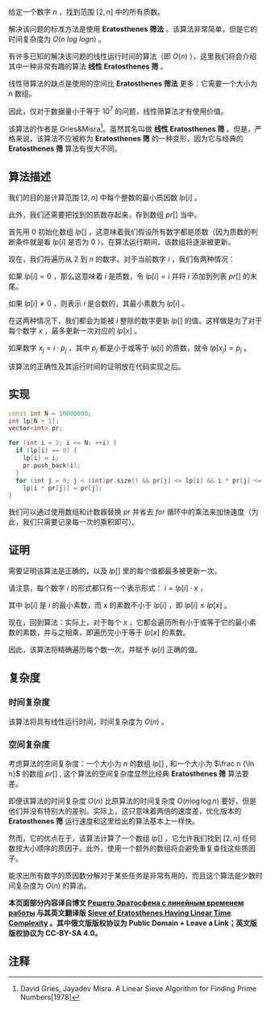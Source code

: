 给定一个数字 $n$ ，找到范围 $[2,n]$ 中的所有质数。

解决该问题的标准方法是使用 **Eratosthenes 筛法** 。该算法非常简单，但是它的时间复杂度为 $O(n \ log \ log n)$ 。

有许多已知的解决该问题的线性运行时间的算法（即 $O(n)$ ），这里我们将会介绍其中一种非常有趣的算法 **线性 Eratosthenes 筛** 。

线性筛算法的缺点是使用的空间比 **Eratosthenes 筛法** 更多：它需要一个大小为 $n$ 数组。

因此，仅对于数据量小于等于 $10 ^ 7$ 的问题，线性筛算法才有使用价值。

该算法的作者是 Gries&Misra[^er]。虽然其名叫做 **线性 Eratosthenes 筛** 。但是，严格来说，该算法不应被称为 **Eratosthenes 筛** 的一种变形，因为它与经典的 **Eratosthenes 筛** 算法有很大不同。

## 算法描述

我们的目的是计算范围 $[2,n]$ 中每个整数的最小质因数 $lp [i]$ 。

此外，我们还需要把找到的质数存起来，存到数组 $pr []$ 当中。

首先用 $0$ 初始化数组 $lp []$ ，这意味着我们假设所有数字都是质数（因为质数的判断条件就是看 $lp[i]$ 是否为 $0$ ）。在算法运行期间，该数组将逐渐被更新。

现在，我们将遍历从 $2$ 到 $n$ 的数字。对于当前数字 $i$ ，我们有两种情况：

如果 $lp [i] = 0$ ，那么这意味着 $i$ 是质数，令 $lp [i] = i$ 并将 $i$ 添加到列表 $pr []$ 的末尾。

如果 $lp [i] \neq 0$ ，则表示 $i$ 是合数的，其最小素数为 $lp [i]$ 。

在这两种情况下，我们都会为能被 $i$ 整除的数字更新 $lp []$ 的值。这样做是为了对于每个数字 $x$ ，最多更新一次对应的 $lp [x]$ 。

如果数字 $x_j = i \cdot p_j$ ，其中 $p_j$ 都是小于或等于 $lp [i]$ 的质数，就令 $lp [x_j] = p_j$ 。

该算法的正确性及其运行时间的证明放在代码实现之后。

## 实现

```cpp
const int N = 10000000;
int lp[N + 1];
vector<int> pr;

for (int i = 2; i <= N; ++i) {
  if (lp[i] == 0) {
    lp[i] = i;
    pr.push_back(i);
  }
  for (int j = 0; j < (int)pr.size() && pr[j] <= lp[i] && i * pr[j] <= N; ++j)
    lp[i * pr[j]] = pr[j];
}
```

我们可以通过使用数组和计数器替换 $pr$ 并省去 $for$ 循环中的乘法来加快速度（为此，我们只需要记录每一次的乘积即可）。

## 证明

需要证明该算法是正确的，以及 $lp []$ 里的每个值都最多被更新一次。

请注意，每个数字 $i$ 的形式都只有一个表示形式： $i = lp [i] \cdot x$ ，

其中 $lp [i]$ 是 $i$ 的最小素数，而 $x$ 的素数不小于 $lp [i]$ ，即 $lp [i] \le lp [x]$ 。

现在，回到算法：实际上，对于每个 $x$ ，它都会遍历所有小于或等于它的最小素数的素数，并与之相乘，即遍历完小于等于 $lp [x]$ 的素数。

因此，该算法将精确遍历每个数一次，并赋予 $lp [i]$ 正确的值。

## 复杂度

### 时间复杂度

该算法将具有线性运行时间，时间复杂度为 $O(n)$ 。

### 空间复杂度

考虑算法的空间复杂度：一个大小为 $n$ 的数组 $lp []$ , 和一个大小为 $\frac n {\ln n}$ 的数组 $pr []$ , 这个算法的空间复杂度显然比经典 **Eratosthenes 筛** 算法要差。

即便该算法的时间复杂度 $O(n)$ 比原算法的时间复杂度 $O(n \log \log n)$ 要好，但是他们并没有特别大的差别。实际上，这只意味着两倍的速度差，优化版本的 **Eratosthenes 筛** 运行速度和这里给出的算法基本上一样快。

然而，它的优点在于，该算法计算了一个数组 $lp[]$ ，它允许我们找到 $[2, n]$ 任何数按大小顺序的质因子。此外，使用一个额外的数组将会避免重复查找这些质因子。

能求出所有数字的质因数分解对于某些任务是非常有用的，而且这个算法是少数时间复杂度为 $O(n)$ 的算法。

 **本页面部分内容译自博文 [Решето Эратосфена с линейным временем работы](http://e-maxx.ru/algo/prime_sieve_linear) 与其英文翻译版 [Sieve of Eratosthenes Having Linear Time Complexity](https://cp-algorithms.com/algebra/prime-sieve-linear.html) 。其中俄文版版权协议为 Public Domain + Leave a Link；英文版版权协议为 CC-BY-SA 4.0。** 

## 注释

[^er]: David Gries, Jayadev Misra. A Linear Sieve Algorithm for Finding Prime Numbers[1978]
